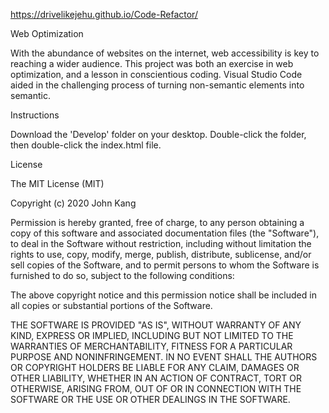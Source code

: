 https://drivelikejehu.github.io/Code-Refactor/

Web Optimization


With the abundance of websites on the internet, web accessibility is key to
reaching a wider audience. This project was both an exercise in web optimization, 
and a lesson in conscientious coding. Visual Studio Code aided in the challenging process 
of turning non-semantic elements into semantic.


Instructions

Download the 'Develop' folder on your desktop. Double-click the folder,
then double-click the index.html file.


License

The MIT License (MIT)

Copyright (c) 2020 John Kang

Permission is hereby granted, free of charge, to any person obtaining a copy of this software and associated documentation files (the "Software"), to deal in the Software without restriction, including without limitation the rights to use, copy, modify, merge, publish, distribute, sublicense, and/or sell copies of the Software, and to permit persons to whom the Software is furnished to do so, subject to the following conditions:

The above copyright notice and this permission notice shall be included in all copies or substantial portions of the Software.

THE SOFTWARE IS PROVIDED "AS IS", WITHOUT WARRANTY OF ANY KIND, EXPRESS OR IMPLIED, INCLUDING BUT NOT LIMITED TO THE WARRANTIES OF MERCHANTABILITY, FITNESS FOR A PARTICULAR PURPOSE AND NONINFRINGEMENT. IN NO EVENT SHALL THE AUTHORS OR COPYRIGHT HOLDERS BE LIABLE FOR ANY CLAIM, DAMAGES OR OTHER LIABILITY, WHETHER IN AN ACTION OF CONTRACT, TORT OR OTHERWISE, ARISING FROM, OUT OF OR IN CONNECTION WITH THE SOFTWARE OR THE USE OR OTHER DEALINGS IN THE SOFTWARE.

